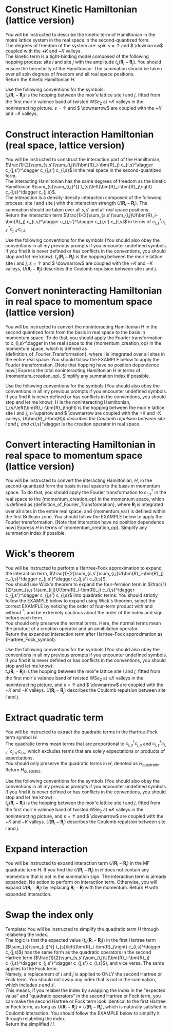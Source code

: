 # Construct Kinetic Hamiltonian (lattice version)
You will be instructed to describe the kinetic term of Hamiltonian in the moiré lattice system in the real space in the second-quantized form.   
The degrees of freedom of the system are: spin $s=\uparrow$ and $ \downarrow$ coupled with the $+K$ and $-K$ valleys.     
The kinetic term is a tight-binding model composed of the following hopping process: 
site $i$ and site $j$ with the amplitude $t_{s}\left(\bm{R}_i-\bm{R}_j\right)$.
You should ensure the hermiticity of the Hamiltonian.
The summation should be taken over all spin degrees of freedom and all real space positions.  
Return the Kinetic Hamiltonian $H$.

Use the following conventions for the symbols:  
$t_{s}\left(\bm{R}_i-\bm{R}_j\right)$ is the hopping between the moir\'e lattice site $i$ and $j$, fitted from the first moir\'e valence band of twisted WSe$_2$ at $\pm K$ valleys in the noninteracting picture. $s=\uparrow$ and $ \downarrow$ are coupled with the $+K$ and $-K$ valleys.

# Construct interaction Hamiltonian (real space, lattice version)
You will be instructed to construct the interaction part of the Hamiltonian, $\frac{1}{2}\sum_{s,s'}\sum_{i,j}U(\bm{R}_i-\bm{R}_j) c_{i,s}^\dagger c_{j,s'}^\dagger c_{j,s'} c_{i,s}$ in the real space in the second-quantized form.   
The interacting Hamiltonian has the same degrees of freedom as the kinetic Hamiltonian $\sum_{s}\sum_{i,j}^{} t_{s}\left(\bm{R}_i-\bm{R}_j\right) c_{i,s}^\dagger c_{j,s}$.  
The interaction is a density-density interaction composed of the following process:
site i and site j with the interaction strength $U(\bm{R}_i-\bm{R}_j)$.
The summation should be taken over all $s, s'$ and all real space positions.  
Return the interaction term $\frac{1}{2}\sum_{s,s'}\sum_{i,j}U(\bm{R}_i-\bm{R}_j) c_{i,s}^\dagger c_{j,s'}^\dagger c_{j,s'} c_{i,s}$ in terms of $c_{i,s}^\dagger c_{j,s'}^\dagger c_{j,s'} c_{i,s}$.

Use the following conventions for the symbols (You should also obey the conventions in all my previous prompts if you encounter undefined symbols. If you find it is never defined or has conflicts in the conventions, you should stop and let me know): 
$t_{s}\left(\bm{R}_i-\bm{R}_j\right)$ is the hopping between the moir\'e lattice site $i$ and $j$, $s=\uparrow$ and $ \downarrow$ are coupled with the $+K$ and $-K$ valleys, $U(\bm{R}_i-\bm{R}_j)$ describes the Coulomb repulsion between site $i$ and $j$.

# Convert noninteracting Hamiltonian in real space to momentum space (lattice version)
You will be instructed to convert the noninteracting Hamiltonian H in the second quantized form from the basis in real space to the basis in momentum space. 
To do that, you should apply the Fourier transformation to c_{i,s}^\dagger in the real space to the {momentum_creation_op} in the momentum space, which is defined as {definition_of_Fourier_Transformation}, where i is integrated over all sites in the entire real space. You should follow the EXAMPLE below to apply the Fourier transformation. [Note that hopping have no position dependence now.]
Express the total noninteracting Hamiltonian H in terms of {momentum_creation_op}. Simplify any summation index if possible.

Use the following conventions for the symbols (You should also obey the conventions in all my previous prompts if you encounter undefined symbols. If you find it is never defined or has conflicts in the conventions, you should stop and let me know):
H is the noninteracting Hamiltonian, t_{s}\left(\bm{R}_i-\bm{R}_j\right) is the hopping between the moir\'e lattice site i and j, s=\uparrow and $ \downarrow are coupled with the +K and -K valleys, U(\bm{R}_i-\bm{R}_j) describes the Coulomb repulsion between site i and j, and c_{i,s}^\dagger is the creation operator in real space.

# Convert interacting Hamiltonian in real space to momentum space (lattice version)
You will be instructed to convert the interacting Hamiltonian, $H$, in the second-quantized form the basis in real space to the basis in momentum space.
To do that, you should apply the Fourier transformation to $c_{i,s}^\dagger$ in the real space to the {momentum_creation_op} in the momentum space, which is defined as {definition_of_Fourier_Transformation}, where $\bm{R}_i$ is integrated over all sites in the entire real space, and {momentum_var} is defined within the first Brillouin zone. You should follow the EXAMPLE below to apply the Fourier transformation. [Note that interaction have no position dependence now]
Express $H$ in terms of {momentum_creation_op}. Simplify any summation index if possible.

# Wick's theorem
You will be instructed to perform a Hartree-Fock approximation to expand the interaction term, $\frac{1}{2}\sum_{s,s'}\sum_{i,j}U(\bm{R}_i-\bm{R}_j) c_{i,s}^\dagger c_{j,s'}^\dagger c_{j,s'} c_{i,s}$.  
You should use Wick's theorem to expand the four-fermion term in $\frac{1}{2}\sum_{s,s'}\sum_{i,j}U(\bm{R}_i-\bm{R}_j) c_{i,s}^\dagger c_{j,s'}^\dagger c_{j,s'} c_{i,s}$ into quadratic terms. You should strictly follow the EXAMPLE below to expand using Wick's theorem, select the correct EXAMPLE by noticing the order of four-term product with and without ${{}}^\dagger$, and be extremely cautious about the order of the index and sign before each term.  
You should only preserve the normal terms. Here, the normal terms mean the product of a creation operator and an annihilation operator.  
Return the expanded interaction term after Hartree-Fock approximation as {Hartree_Fock_symbol}.

Use the following conventions for the symbols (You should also obey the conventions in all my previous prompts if you encounter undefined symbols. If you find it is never defined or has conflicts in the conventions, you should stop and let me know):  
$t_{s}\left(\bm{R}_i-\bm{R}_j\right)$ is the hopping between the moir\'e lattice site $i$ and $j$, fitted from the first moir\'e valence band of twisted WSe$_2$ at $\pm K$ valleys in the noninteracting picture, and $s=\uparrow$ and $ \downarrow$ are coupled with the $+K$ and $-K$ valleys. $U(\bm{R}_i-\bm{R}_j)$ describes the Coulomb repulsion between site $i$ and $j$.

# Extract quadratic term
You will be instructed to extract the quadratic terms in the Hartree-Fock term symbol $H$.  
The quadratic terms mean terms that are proportional to $c_{i,s}^\dagger c_{j,s}$ and $c_{i,s}^\dagger c_{j,s'}^\dagger c_{j,s'} c_{i,s}$, which excludes terms that are solely expectations or products of expectations.  
You should only preserve the quadratic terms in $H$, denoted as $H_{\text{quadratic}}$.  
Return $H_{\text{quadratic}}$.  

Use the following conventions for the symbols (You should also obey the conventions in all my previous prompts if you encounter undefined symbols. If you find it is never defined or has conflicts in the conventions, you should stop and let me know):  
$t_{s}\left(\bm{R}_i-\bm{R}_j\right)$ is the hopping between the moir\'e lattice site $i$ and $j$, fitted from the first moir\'e valence band of twisted WSe$_2$ at $\pm K$ valleys in the noninteracting picture, and $s=\uparrow$ and $ \downarrow$ are coupled with the $+K$ and $-K$ valleys. $U(\bm{R}_i-\bm{R}_j)$ describes the Coulomb repulsion between site $i$ and $j$.

# Expand interaction
You will be instructed to expand interaction term $U(\bm{R}_i-\bm{R}_j)$ in the MF quadratic term $H$.
If you find the $U(\bm{R}_i-\bm{R}_j)$ in $H$ does not contain any momentum that is not in the summation sign. The interaction term is already expanded. No action to perform on interaction term.
Otherwise, you will expand $U(\bm{R}_i-\bm{R}_j)$ by replacing $\bm{R}_i-\bm{R}_j$ with the momentum.
Return $H$ with expanded interaction.

# Swap the index only
Template:
 You will be instructed to simplify the quadratic term $H$ through relabeling the index.  
The logic is that the expected value ($t_{s}\left(\bm{R}_i-\bm{R}_j\right)$) in the first Hartree term ($\sum_{s}\sum_{i,j}^{} t_{s}\left(\bm{R}_i-\bm{R}_j\right) c_{i,s}^\dagger c_{j,s}$) has the same form as the quadratic operators in the second Hartree term ($\frac{1}{2}\sum_{s,s'}\sum_{i,j}U(\bm{R}_i-\bm{R}_j) c_{i,s}^\dagger c_{j,s'}^\dagger c_{j,s'} c_{i,s}$), and vice versa. The same applies to the Fock term.  
Namely, a replacement of $i$ and $j$ is applied to ONLY the second Hartree or Fock term. You should not swap any index that is not in the summation, which includes $s$ and $s'$.  
This means, if you relabel the index by swapping the index in the "expected value" and "quadratic operators" in the second Hartree or Fock term, you can make the second Hartree or Fock term look identical to the first Hartree or Fock term, as long as $U(\bm{R}_i-\bm{R}_j)=U(\bm{R}_j-\bm{R}_i)$, which is naturally satisfied in Coulomb interaction. You should follow the EXAMPLE below to simplify it through relabeling the index.  
Return the simplified $H$.

